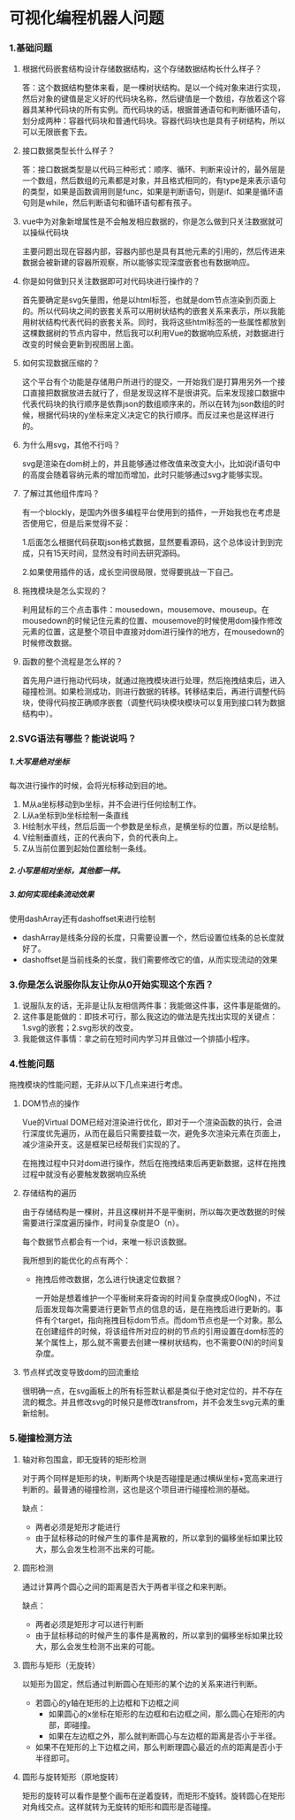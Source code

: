 # 可视化编程机器人问题

### 1.基础问题

1. 根据代码嵌套结构设计存储数据结构，这个存储数据结构长什么样子？

   答：这个数据结构整体来看，是一棵树状结构。是以一个纯对象来进行实现，然后对象的键值是定义好的代码块名称，然后键值是一个数组，存放着这个容器具某种代码块的所有实例。而代码块的话，根据普通语句和判断循环语句，划分成两种：容器代码块和普通代码块。容器代码块也是具有子树结构，所以可以无限嵌套下去。

2. 接口数据类型长什么样子？

   答：接口数据类型是以代码三种形式：顺序、循环、判断来设计的，最外层是一个数组，然后数组的元素都是对象，并且格式相同的，有type是来表示语句的类型，如果是函数调用则是func，如果是判断语句，则是if、如果是循环语句则是while，然后判断语句和循环语句都有孩子。

3. vue中为对象新增属性是不会触发相应数据的，你是怎么做到只关注数据就可以操纵代码块

   主要问题出现在容器内部，容器内部也是具有其他元素的引用的，然后传进来数据会被新建的容器所观察，所以能够实现深度嵌套也有数据响应。

4. 你是如何做到只关注数据即可对代码块进行操作的？

   首先要确定是svg矢量图，他是以html标签，也就是dom节点渲染到页面上的。所以代码块之间的嵌套关系可以用树状结构的嵌套关系来表示，所以我能用树状结构代表代码的嵌套关系。同时，我将这些html标签的一些属性都放到这棵数据树的节点内容中，然后我可以利用Vue的数据响应系统，对数据进行改变的时候会更新到视图层上面。

5. 如何实现数据压缩的？

   这个平台有个功能是存储用户所进行的提交，一开始我们是打算用另外一个接口直接把数据放进去就行了，但是发现这样不是很讲究。后来发现接口数据中代表代码块的执行顺序是依靠json的数组顺序来的，所以在转为json数组的时候，根据代码块的y坐标来定义决定它的执行顺序。而反过来也是这样进行的。

6. 为什么用svg，其他不行吗？

   svg是渲染在dom树上的，并且能够通过修改值来改变大小，比如说if语句中的高度会随着容纳元素的增加而增加，此时只能够通过svg才能够实现。

7. 了解过其他组件库吗？

   有一个blockly，是国内外很多编程平台使用到的插件，一开始我也在考虑是否使用它，但是后来觉得不妥：

   1.后面怎么根据代码获取json格式数据，显然要看源码，这个总体设计到到完成，只有15天时间，显然没有时间去研究源码。

   2.如果使用插件的话，成长空间很局限，觉得要挑战一下自己。

8. 拖拽模块是怎么实现的？

   利用鼠标的三个点击事件：mousedown，mousemove、mouseup。在mousedown的时候记住元素的位置、mousemove的时候使用dom操作修改元素的位置，这是整个项目中直接对dom进行操作的地方，在mousedown的时候修改数据。

9. 函数的整个流程是怎么样的？

   首先用户进行拖动代码块，就通过拖拽模块进行处理，然后拖拽结束后，进入碰撞检测。如果检测成功，则进行数据的转移。转移结束后，再进行调整代码块，使得代码按正确顺序嵌套（调整代码块模块模块可以复用到接口转为数据结构中）。

### 2.SVG语法有哪些？能说说吗？

##### 1.大写是绝对坐标

每次进行操作的时候，会将光标移动到目的地。

1. M从a坐标移动到b坐标，并不会进行任何绘制工作。
2. L从a坐标到b坐标绘制一条直线
3. H绘制水平线，然后后面一个参数是坐标点，是横坐标的位置，所以是绘制。
4. V绘制垂直线，正的代表向下，负的代表向上。
5. Z从当前位置到起始位置绘制一条线。

##### 2.小写是相对坐标，其他都一样。

##### 3.如何实现线条流动效果

使用dashArray还有dashoffset来进行绘制

- dashArray是线条分段的长度，只需要设置一个，然后设置位线条的总长度就好了。
- dashoffset是当前线条的长度，我们需要修改它的值，从而实现流动的效果

### 3.你是怎么说服你队友让你从0开始实现这个东西？

1. 说服队友的话，无非是让队友相信两件事：我能做这件事，这件事是能做的。
2. 这件事是能做的：即技术可行，那么我这边的做法是先找出实现的关键点：1.svg的嵌套；2.svg形状的改变。
3. 我能做这件事情：拿之前在短时间内学习并且做过一个排插小程序。

### 4.性能问题

拖拽模块的性能问题，无非从以下几点来进行考虑。

1. DOM节点的操作

   Vue的Virtual DOM已经对渲染进行优化，即对于一个渲染函数的执行，会进行深度优先遍历，从而在最后只需要挂载一次，避免多次渲染元素在页面上，减少渲染开支。这是框架已经帮我们实现的了。

   在拖拽过程中只对dom进行操作，然后在拖拽结束后再更新数据，这样在拖拽过程中就没有必要触发数据响应系统

2. 存储结构的遍历

   由于存储结构是一棵树，并且这棵树并不是平衡树，所以每次更改数据的时候需要进行深度遍历操作，时间复杂度是O（n）。

   每个数据节点都会有一个id，来唯一标识该数据。

   我所想到的能优化的点有两个：

   - 拖拽后修改数据，怎么进行快速定位数据？

     一开始是想着维护一个平衡树来将查询的时间复杂度换成O(logN)，不过后面发现每次需要进行更新节点的信息的话，是在拖拽后进行更新的。事件有个target，指向拖拽目标dom节点。而dom节点也是一个对象。那么在创建组件的时候，将该组件所对应的树的节点的引用设置在dom标签的某个属性上，那么就不需要去创建一棵树状结构，也不需要O(N)的时间复杂度。

3. 节点样式改变导致dom的回流重绘

   很明确一点，在svg画板上的所有标签默认都是类似于绝对定位的，并不存在流的概念。并且修改svg的时候只是修改transfrom，并不会发生svg元素的重新绘制。

### 5.碰撞检测方法

1. 轴对称包围盒，即无旋转的矩形检测

   对于两个同样是矩形的块，判断两个块是否碰撞是通过横纵坐标+宽高来进行判断的。最普通的碰撞检测，这也是这个项目进行碰撞检测的基础。

   缺点：

   - 两者必须是矩形才能进行
   - 由于鼠标移动的时候产生的事件是离散的，所以拿到的偏移坐标如果比较大，那么会发生检测不出来的可能。

2. 圆形检测

   通过计算两个圆心之间的距离是否大于两者半径之和来判断。

   缺点：

   - 两者必须是矩形才可以进行判断
   - 由于鼠标移动的时候产生的事件是离散的，所以拿到的偏移坐标如果比较大，那么会发生检测不出来的可能。

3. 圆形与矩形（无旋转）

   以矩形为固定，然后通过判断圆心在矩形的某个边的关系来进行判断。

   - 若圆心的y轴在矩形的上边框和下边框之间
     - 如果圆心的x坐标在矩形的左边框和右边框之间，那么圆心在矩形的内部，即碰撞。
     - 如果在左边框之外，那么就判断圆心与左边框的距离是否小于半径。
   - 如果不在矩形的上下边框之间，那么判断理圆心最近的点的距离是否小于半径即可。

4. 圆形与旋转矩形（原地旋转）

   矩形的旋转可以看作是整个画布在逆着旋转，而矩形不旋转。旋转圆心在矩形对角线交点。这样就转为无旋转的矩形和圆形是否碰撞。